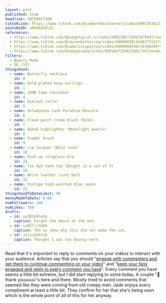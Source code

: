 ```yaml
---
layout: post
published: true
headline: INTERACTION
tiktokLink: https://www.tiktok.com/@jadeontheinternet/video/6901763623799033093?sender_device=pc&sender_web_id=6891999718790268421&is_from_webapp=1
youtubeID: x0kb02D2LZc
references:
  - https://www.tiktok.com/@paigetaylor.s/video/6901392720967879941?sender_device=pc&sender_web_id=6891999718790268421&is_from_webapp=1
  - https://www.tiktok.com/@laurenkettering/video/6900683011646377221?sender_device=pc&sender_web_id=6891999718790268421&is_from_webapp=1
  - https://www.tiktok.com/@iamoliviaponton/video/6900994398176300294?sender_device=pc&sender_web_id=6891999718790268421&is_from_webapp=1
  - https://www.tiktok.com/@sabquesada/video/6901047354615401734?sender_device=pc&sender_web_id=6891999718790268421&is_from_webapp=1
filters:
  - Beauty Mode
  - G6 (15)
thingsUsed:
  - name: Butterfly necklace
    id: 0
  - name: Gold-plated hoop earrings
    id: 1
  - name: 16HR Camo Concealer
    id: 4
  - name: Eyelash curler
    id: 5
  - name: Voluminous Lash Paradise Mascara
    id: 6
  - name: Cloud paint cream blush (Dusk)
    id: 7
  - name: Baked highlighter (Moonlight pearls)
    id: 8
  - name: Powder brush
    id: 9
  - name: Lip lacquer (Wild rose)
    id: 10
  - name: Push up strapless bra
    id: 24
  - name: Tie dye tank top (Bought in a set of 3)
    id: 38
  - name: White leather rivet belt
    id: 32
  - name: Vintage high-waisted blue jeans
    id: 22
thingsUsedToDateLimit: 40
moneyMadeToDate: 0.00
numFollowers: 166
numLikes: 769
drafts:
  - id: uy3R3o0lwXg
    caption: Forgot the dance at the end.
  - id: vu02llcYdAA
    caption: Tbh no idea why this did not make the cut.
  - id: Jojxca5kYzA
    caption: Thought I was too bouncy here.
---
```


Read that it's important to reply to comments on your videos to interact with your audience. Articles say that you should "[engage with commenters and get them to continue commenting on your video](https://www.voyageandventure.com/how-to-go-viral-on-tiktok/)" and "[keep your fans engaged and reply to every comment you have](https://bigbangram.com/blog/instagram-promotion/how-to-get-famous-on-tik-tok-in-2019/)". Every comment you have seems a little bit extreme, but I did start replying to some today. A couple "🥺 thank youuuuu"s here and there. Mostly tried to avoid comments that seemed like they were coming from old creepy men. Jade enjoys every compliment at least a little bit. They confirm for her that she's being _seen_ which is the whole point of all of this for her anyway.
